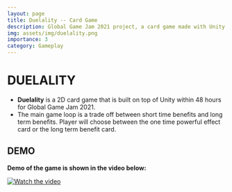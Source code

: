 ```yaml
---
layout: page
title: Duelality -- Card Game
description: Global Game Jam 2021 project, a card game made with Unity
img: assets/img/duelality.png
importance: 3
category: Gameplay
---
```


# **DUELALITY**

- **Duelality** is a 2D card game that is built on top of Unity within 48 hours for Global Game Jam 2021.
- The main game loop is a trade off between short time benefits and long term benefits. Player will choose between the one time powerful effect card or the long term benefit card.

## **DEMO**
**Demo of the game is shown in the video below:**

[![Watch the video](https://img.youtube.com/vi/I2hGFpEkE6A/maxresdefault.jpg)](https://www.youtube.com/watch?v=I2hGFpEkE6A)


<!-- MNIST-Muddle (Personal project)

The aim of this project was to get a practical exposure of how Latent Domain works in deep learning. This is a simple project which tries to generate poorly written hand-digits by interpolating between the nearest cluster.
​
Got practical exposure to:
 - Auto Encoders
 - Latent domain
 - PyTorch hosting using Streamlit
 - Project Demo - [Link](https://share.streamlit.io/vdivakar/mnistmuddle/br_streamlit/app.py)
 - GitHub [Link]()
 - Blog post **LINK**

 <div class="row">
    <div class="col-sm mt-3 mt-md-0">
        {% include figure.html path="assets/img/mnistMuddle.gif" title="example image" class="img-fluid rounded z-depth-1" %}
    </div>
</div> -->